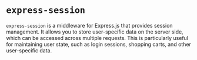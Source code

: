 # `express-session`
`express-session` is a middleware for Express.js that provides session management. It allows you to store user-specific 
data on the server side, which can be accessed across multiple requests. This is particularly useful for maintaining 
user state, such as login sessions, shopping carts, and other user-specific data.  